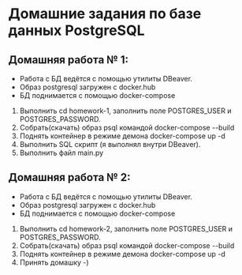# Домашние задания по базе данных PostgreSQL

## Домашняя работа № 1:
- Работа с БД ведётся с помощью утилиты DBeaver.
- Образ postgresql загружен с docker.hub
- БД поднимается с помощью docker-compose

1) Выполнить cd homework-1, заполнить поле POSTGRES_USER и POSTGRES_PASSWORD.
2) Собрать(скачать) образ psql командой docker-compose --build
3) Поднять контейнер в режиме демона docker-compose up -d
4) Выполнить SQL скрипт (я выполнял внутри DBeaver).
5) Выполнить файл main.py


## Домашняя работа № 2:
- Работа с БД ведётся с помощью утилиты DBeaver.
- Образ postgresql загружен с docker.hub
- БД поднимается с помощью docker-compose

1) Выполнить cd homework-2, заполнить поле POSTGRES_USER и POSTGRES_PASSWORD.
2) Собрать(скачать) образ psql командой docker-compose --build
3) Поднять контейнер в режиме демона docker-compose up -d
4) Принять домашку -)
